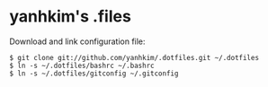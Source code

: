 yanhkim's .files
================

Download and link configuration file:

    $ git clone git://github.com/yanhkim/.dotfiles.git ~/.dotfiles
    $ ln -s ~/.dotfiles/bashrc ~/.bashrc
    $ ln -s ~/.dotfiles/gitconfig ~/.gitconfig
